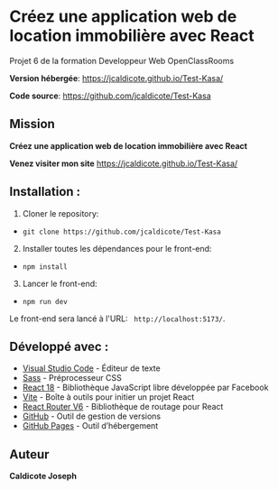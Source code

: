 # Créez une application web de location immobilière avec React

Projet 6 de la formation Developpeur Web OpenClassRooms

**Version hébergée**: https://jcaldicote.github.io/Test-Kasa/

**Code source**: https://github.com/jcaldicote/Test-Kasa

## Mission

**Créez une application web de location immobilière avec React**

**Venez visiter mon site** https://jcaldicote.github.io/Test-Kasa/

## Installation :

1. Cloner le repository:

- `git clone https://github.com/jcaldicote/Test-Kasa`

2. Installer toutes les dépendances pour le front-end:

- `npm install`

3. Lancer le front-end:

- `npm run dev`

Le front-end sera lancé à l'URL:
` http://localhost:5173/`.

## Développé avec :

- [Visual Studio Code](https://code.visualstudio.com/) - Éditeur de texte
- [Sass](https://sass-lang.com/) - Préprocesseur CSS
- [React 18](https://fr.reactjs.org/) - Bibliothèque JavaScript libre développée par Facebook
- [Vite](https://vitejs.dev/) - Boîte à outils pour initier un projet React
- [React Router V6](https://reactrouter.com/) - Bibliothèque de routage pour React
- [GitHub](https://github.com/) - Outil de gestion de versions
- [GitHub Pages](https://pages.github.com/) - Outil d’hébergement

## Auteur

**Caldicote Joseph**
